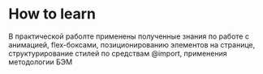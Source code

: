# How to learn
В практической раболте применены полученные знания по работе с анимацией, flex-боксами, позиционированию элементов на странице, структурирование стилей по средствам @import, применения методологии БЭМ
